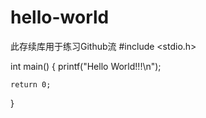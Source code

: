 # hello-world
此存续库用于练习Github流
#include <stdio.h>

int main()
{
	printf("Hello World!!!\n");

	return 0;
}
